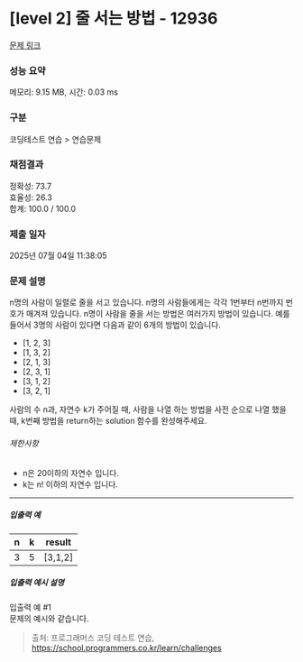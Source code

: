 # [level 2] 줄 서는 방법 - 12936 

[문제 링크](https://school.programmers.co.kr/learn/courses/30/lessons/12936) 

### 성능 요약

메모리: 9.15 MB, 시간: 0.03 ms

### 구분

코딩테스트 연습 > 연습문제

### 채점결과

정확성: 73.7<br/>효율성: 26.3<br/>합계: 100.0 / 100.0

### 제출 일자

2025년 07월 04일 11:38:05

### 문제 설명

<p>n명의 사람이 일렬로 줄을 서고 있습니다.  n명의 사람들에게는 각각 1번부터 n번까지 번호가 매겨져 있습니다. n명이 사람을 줄을 서는 방법은 여러가지 방법이 있습니다. 예를 들어서 3명의 사람이 있다면 다음과 같이 6개의 방법이 있습니다.</p>

<ul>
<li>[1, 2, 3]</li>
<li>[1, 3, 2]</li>
<li>[2, 1, 3]</li>
<li>[2, 3, 1]</li>
<li>[3, 1, 2]</li>
<li>[3, 2, 1]</li>
</ul>

<p>사람의 수 n과, 자연수 k가 주어질 때, 사람을 나열 하는 방법을 사전 순으로 나열 했을 때, k번째 방법을 return하는 solution 함수를 완성해주세요.</p>

<h6>제한사항</h6>

<ul>
<li>n은 20이하의 자연수 입니다.</li>
<li>k는 n! 이하의 자연수 입니다.</li>
</ul>

<hr>

<h5>입출력 예</h5>
<table class="table">
        <thead><tr>
<th>n</th>
<th>k</th>
<th>result</th>
</tr>
</thead>
        <tbody><tr>
<td>3</td>
<td>5</td>
<td>[3,1,2]</td>
</tr>
</tbody>
      </table>
<h5>입출력 예시 설명</h5>

<p>입출력 예 #1<br>
문제의 예시와 같습니다.</p>


> 출처: 프로그래머스 코딩 테스트 연습, https://school.programmers.co.kr/learn/challenges